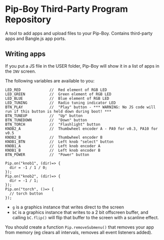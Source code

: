 # Pip-Boy Third-Party Program Repository

A tool to add apps and upload files to your Pip-Boy. Contains third-party apps and Bangle.js app ports.


## Writing apps

If you put a JS file in the USER folder, Pip-Boy will
show it in a list of apps in the `INV` screen.

The following variables are available to you:

```JS
LED_RED             //  Red element of RGB LED
LED_GREEN           //  Green element of RGB LED
LED_BLUE            //  Blue element of RGB LED
LED_TUNING          //  Radio tuning indicator LED
BTN_PLAY            //  "Play" button - *** WARNING: No JS code will run if this button is held down during boot! ***
BTN_TUNEUP          //  "Up" button
BTN_TUNEDOWN        //  "Down" button
BTN_TORCH           //  "Flashlight" button
KNOB2_A             //  Thumbwheel encoder A - PA9 for v0.3, PA10 for v0.5
KNOB2_B             //  Thumbwheel encoder B
KNOB1_BTN           //  Left knob "select" button
KNOB1_A             //  Left knob encoder A
KNOB1_B             //  Left knob encoder B
BTN_POWER           //  "Power" button

Pip.on("knob1", (dir)=> {
  dir = -1 / 1 / 0;
});
Pip.on("knob2", (dir)=> {
  dir = -1 / 1;
});
Pip.on("torch", ()=> {
  // torch button
});
```

* `g` is a graphics instance that writes direct to the screen
* `bC` is a graphics instance that writes to a 2 bit offscreen buffer, and calling
`bC.flip()` will flip that buffer to the screen with a scanline effect.

You should create a function `Pip.removeSubmenu()` that removes your app from memory (eg clears all intervals, removes all event listeners added).

